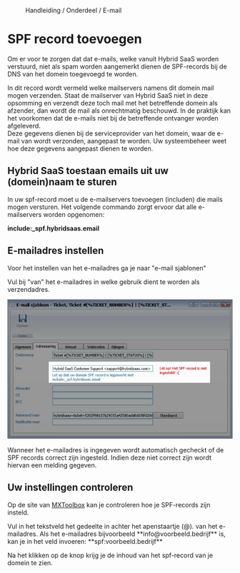 <properties>
	<page>
		<title>SPF record toevoegen aan DNS</title>
	</page>
	<menu>
		<position>Handleiding / Onderdeel / E-mail </position> 
		<title>SPF record toevoegen</title>
	</menu>
</properties>

# SPF record toevoegen #

Om er voor te zorgen dat dat e-mails, welke vanuit Hybrid SaaS worden verstuurd, niet als spam worden aangemerkt dienen de <label keyword="spf">SPF-records</label> bij de <label keyword="dns">DNS</label> van het domein toegevoegd te worden.

<div class="info">
In dit record wordt vermeld welke mailservers namens dit domein mail mogen verzenden. Staat de mailserver van Hybrid SaaS niet in deze opsomming en verzendt deze toch mail met het betreffende domein als afzender, dan wordt de mail als onrechtmatig beschouwd. In de praktijk kan het voorkomen dat de e-mails niet bij de betreffende ontvanger worden afgeleverd. 
</div>

<div class="tip">
Deze gegevens dienen bij de serviceprovider van het domein, waar de e-mail van wordt verzonden, aangepast te worden. Uw systeembeheer weet hoe deze gegevens aangepast dienen te worden.
</div>

## Hybrid SaaS toestaan emails uit uw (domein)naam te sturen ##

In uw spf-record moet u de e-mailservers toevoegen (includen) die mails mogen versturen. Het volgende commando zorgt ervoor dat alle e-mailservers worden opgenomen:

**include:_spf.hybridsaas.email**


## E-mailadres instellen ##

Voor het instellen van het e-mailadres ga je naar "e-mail sjablonen" 

Vul bij "van" het e-mailadres in welke gebruik dient te worden als verzendadres.

![E-mailadres instellen bij e-mailsjabloon](images/verzendadres-invoeren-in-e-mail-sjabloon.jpg)


<div class="info">
Wanneer het e-mailadres is ingegeven wordt automatisch gecheckt of de SPF records correct zijn ingesteld. Indien deze niet correct zijn wordt hiervan een melding gegeven.
</div>


## Uw instellingen controleren ##

Op de site van [MXToolbox](http://mxtoolbox.com/SuperTool.aspx?action=_spf%3ahybridsaas.email) kan je controleren hoe je SPF-records zijn insteld. 

<div class="info">
Vul in het tekstveld het gedeelte in achter het apenstaartje (@). van het e-mailadres. Als het e-mailadres bijvoorbeeld **info@voorbeeld.bedrijf** is, kan je in het veld invoeren: **spf:voorbeeld.bedrijf** 

Na het klikken op de knop krijg je de inhoud van het spf-record van je domein te zien.
</div>



